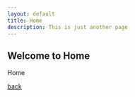 ```yaml
---
layout: default
title: Home
description: This is just another page
---
```


## Welcome to Home

Home

[back](./)
